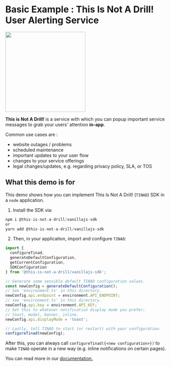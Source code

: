 # Basic Example : This Is Not A Drill! User Alerting Service

<a href="https://this-is-not-a-drill.com"><img src="https://app.this-is-not-a-drill.com/ThisIsNotADrill1.png" width="250" height="250"></a>

**This is Not A Drill!** is a service with which you can popup
important service messages to grab your users' attention __in-app__.

Common use cases are :

* website outages / problems
* scheduled maintenance
* important updates to your user flow
* changes to your service offerings
* legal changes/updates, e.g. regarding privacy policy, SLA, or TOS

## What this demo is for

This demo shows how you can implement This Is Not A Drill! (`TINAD`) SDK in a `node` application.

1. Install the SDK via:

``` javascript
npm i @this-is-not-a-drill/vanillajs-sdk
or
yarn add @this-is-not-a-drill/vanillajs-sdk
```

2. Then, in your application, import and configure `TINAD`:

``` javascript
import {
  configureTinad,
  generateDefaultConfiguration,
  getCurrentConfiguration,
  SDKConfiguration
} from '@this-is-not-a-drill/vanillajs-sdk';

// Generate some sensible default TINAD configuration values.
const newConfig = generateDefaultConfiguration();
// See 'environment.ts' in this directory.
newConfig.api.endpoint = environment.API_ENDPOINT;
// see 'environment.ts' in this directory.
newConfig.api.key = environment.API_KEY;
// Set this to whatever notification display mode you prefer:
// toast, modal, banner, inline.
newConfig.api.displayMode = 'toast';

// Lastly, tell TINAD to start (or restart) with your configuration.
configureTinad(newConfig);
```

After this, you can always call `configureTinad({<new
configuration>})` to make `TINAD` operate in a new way (e.g. inline
notifications on certain pages).

You can read more in our <a
href="https://docs.this-is-not-a-drill.com">documentation.</a>
